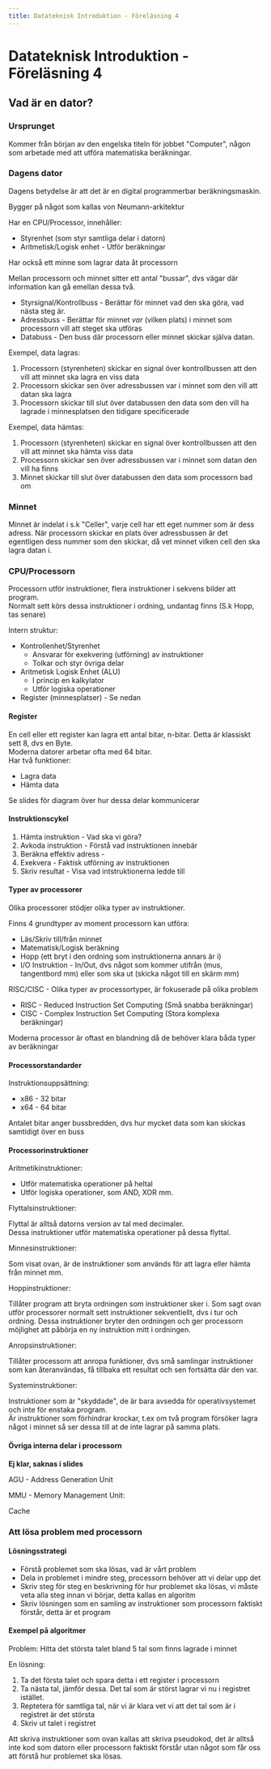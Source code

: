 ```yaml
---
title: Datateknisk Introduktion - Föreläsning 4
---
```


# Datateknisk Introduktion - Föreläsning 4

## Vad är en dator?

### Ursprunget

Kommer från början av den engelska titeln för jobbet "Computer", någon som arbetade med att utföra matematiska beräkningar.

### Dagens dator

Dagens betydelse är att det är en digital programmerbar beräkningsmaskin.

Bygger på något som kallas von Neumann-arkitektur

Har en CPU/Processor, innehåller:

- Styrenhet (som styr samtliga delar i datorn)
- Aritmetisk/Logisk enhet - Utför beräkningar

Har också ett minne som lagrar data åt processorn

Mellan processorn och minnet sitter ett antal "bussar", dvs vägar där information kan gå emellan dessa två.

- Styrsignal/Kontrollbuss - Berättar för minnet vad den ska göra, vad nästa steg är.
- Adressbuss - Berättar för minnet _var_ (vilken plats) i minnet som processorn vill att steget ska utföras
- Databuss - Den buss där processorn eller minnet skickar själva datan.

Exempel, data lagras:

1. Processorn (styrenheten) skickar en signal över kontrollbussen att den vill att minnet ska lagra en viss data
2. Processorn skickar sen över adressbussen var i minnet som den vill att datan ska lagra
3. Processorn skickar till slut över databussen den data som den vill ha lagrade i minnesplatsen den tidigare specificerade

Exempel, data hämtas:

1. Processorn (styrenheten) skickar en signal över kontrollbussen att den vill att minnet ska hämta viss data
2. Processorn skickar sen över adressbussen var i minnet som datan den vill ha finns
3. Minnet skickar till slut över databussen den data som processorn bad om

### Minnet

Minnet är indelat i s.k "Celler", varje cell har ett eget nummer som är dess adress.
När processorn skickar en plats över adressbussen är det egentligen dess nummer som den skickar, då vet minnet vilken cell den ska lagra datan i.

### CPU/Processorn

Processorn utför instruktioner, flera instruktioner i sekvens bilder att program.  
Normalt sett körs dessa instruktioner i ordning, undantag finns (S.k Hopp, tas senare)

Intern struktur:

- Kontrollenhet/Styrenhet
  - Ansvarar för exekvering (utförning) av instruktioner
  - Tolkar och styr övriga delar
- Aritmetisk Logisk Enhet (ALU)
  - I princip en kalkylator
  - Utför logiska operationer
- Register (minnesplatser) - Se nedan

#### Register

En cell eller ett register kan lagra ett antal bitar, n-bitar. Detta är klassiskt sett 8, dvs en Byte.  
Moderna datorer arbetar ofta med 64 bitar.  
Har två funktioner:

- Lagra data
- Hämta data

Se slides för diagram över hur dessa delar kommunicerar

#### Instruktionscykel

1. Hämta instruktion - Vad ska vi göra?
2. Avkoda instruktion - Förstå vad instruktionen innebär
3. Beräkna effektiv adress -
4. Exekvera - Faktisk utförning av instruktionen
5. Skriv resultat - Visa vad intstruktionerna ledde till

#### Typer av processorer

Olika processorer stödjer olika typer av instruktioner.

Finns 4 grundtyper av moment processorn kan utföra:

- Läs/Skriv till/från minnet
- Matematisk/Logisk beräkning
- Hopp (ett bryt i den ordning som instruktionerna annars är i)
- I/O Instruktion - In/Out, dvs något som kommer utifrån (mus, tangentbord mm) eller som ska ut (skicka något till en skärm mm)

RISC/CISC - Olika typer av processortyper, är fokuserade på olika problem

- RISC - Reduced Instruction Set Computing (Små snabba beräkningar)
- CISC - Complex Instruction Set Computing (Stora komplexa beräkningar)

Moderna processor är oftast en blandning då de behöver klara båda typer av beräkningar

#### Processorstandarder

Instruktionsuppsättning:

- x86 - 32 bitar
- x64 - 64 bitar

Antalet bitar anger bussbredden, dvs hur mycket data som kan skickas samtidigt över en buss

#### Processorinstruktioner

Aritmetikinstruktioner:

- Utför matematiska operationer på heltal
- Utför logiska operationer, som AND, XOR mm.

Flyttalsinstruktioner:

Flyttal är alltså datorns version av tal med decimaler.  
Dessa instruktioner utför matematiska operationer på dessa flyttal.

Minnesinstruktioner:

Som visat ovan, är de instruktioner som används för att lagra eller hämta från minnet mm.

Hoppinstruktioner:

Tillåter program att bryta ordningen som instruktioner sker i. Som sagt ovan utför processorer normalt sett instruktioner sekventiellt, dvs i tur och ordning. Dessa instruktioner bryter den ordningen och ger processorn möjlighet att påbörja en ny instruktion mitt i ordningen.

Anropsinstruktioner:

Tillåter processorn att anropa funktioner, dvs små samlingar instruktioner som kan återanvändas, få tillbaka ett resultat och sen fortsätta där den var.

Systeminstruktioner:

Instruktioner som är "skyddade", de är bara avsedda för operativsystemet och inte för enstaka program.  
Är instruktioner som förhindrar krockar, t.ex om två program försöker lagra något i minnet så ser dessa till at de inte lagrar på samma plats.

#### Övriga interna delar i processorn

**Ej klar, saknas i slides**

AGU - Address Generation Unit

MMU - Memory Management Unit:

Cache

### Att lösa problem med processorn

#### Lösningsstrategi

- Förstå problemet som ska lösas, vad är vårt problem
- Dela in problemet i mindre steg, processorn behöver att vi delar upp det
- Skriv steg för steg en beskrivning för hur problemet ska lösas, vi måste veta alla steg innan vi börjar, detta kallas en algoritm
- Skriv lösningen som en samling av instruktioner som processorn faktiskt förstår, detta är et program

#### Exempel på algoritmer

Problem: Hitta det största talet bland 5 tal som finns lagrade i minnet

En lösning:

1. Ta det första talet och spara detta i ett register i processorn
2. Ta nästa tal, jämför dessa. Det tal som är störst lagrar vi nu i registret istället.
3. Reptetera för samtliga tal, när vi är klara vet vi att det tal som är i registret är det största
4. Skriv ut talet i registret

Att skriva instruktioner som ovan kallas att skriva pseudokod, det är alltså inte kod som datorn eller processorn faktiskt förstår utan något som får oss att förstå hur problemet ska lösas.
